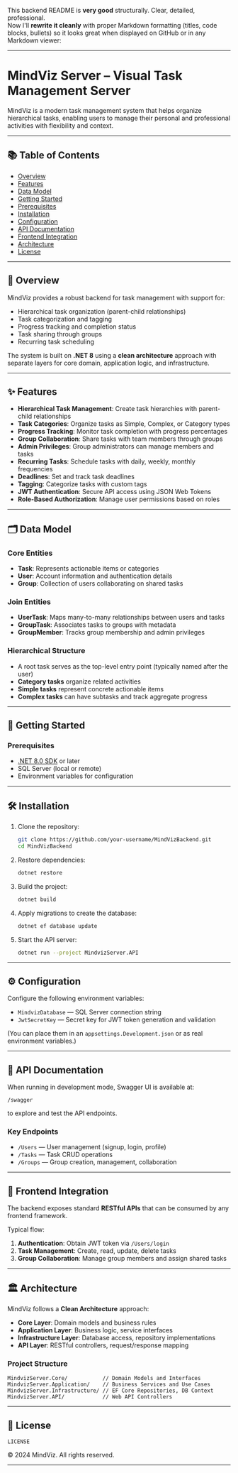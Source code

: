 This backend README is **very good** structurally. Clear, detailed, professional.  
Now I'll **rewrite it cleanly** with proper Markdown formatting (titles, code blocks, bullets) so it looks great when displayed on GitHub or in any Markdown viewer:

---

# MindViz Server – Visual Task Management Server

MindViz is a modern task management system that helps organize hierarchical tasks, enabling users to manage their personal and professional activities with flexibility and context.

---

## 📚 Table of Contents
- [Overview](#overview)
- [Features](#features)
- [Data Model](#data-model)
- [Getting Started](#getting-started)
- [Prerequisites](#prerequisites)
- [Installation](#installation)
- [Configuration](#configuration)
- [API Documentation](#api-documentation)
- [Frontend Integration](#frontend-integration)
- [Architecture](#architecture)
- [License](#license)

---

## 🌟 Overview

MindViz provides a robust backend for task management with support for:
- Hierarchical task organization (parent-child relationships)
- Task categorization and tagging
- Progress tracking and completion status
- Task sharing through groups
- Recurring task scheduling

The system is built on **.NET 8** using a **clean architecture** approach with separate layers for core domain, application logic, and infrastructure.

---

## ✨ Features

- **Hierarchical Task Management**: Create task hierarchies with parent-child relationships
- **Task Categories**: Organize tasks as Simple, Complex, or Category types
- **Progress Tracking**: Monitor task completion with progress percentages
- **Group Collaboration**: Share tasks with team members through groups
- **Admin Privileges**: Group administrators can manage members and tasks
- **Recurring Tasks**: Schedule tasks with daily, weekly, monthly frequencies
- **Deadlines**: Set and track task deadlines
- **Tagging**: Categorize tasks with custom tags
- **JWT Authentication**: Secure API access using JSON Web Tokens
- **Role-Based Authorization**: Manage user permissions based on roles

---

## 🗂 Data Model

### Core Entities
- **Task**: Represents actionable items or categories
- **User**: Account information and authentication details
- **Group**: Collection of users collaborating on shared tasks

### Join Entities
- **UserTask**: Maps many-to-many relationships between users and tasks
- **GroupTask**: Associates tasks to groups with metadata
- **GroupMember**: Tracks group membership and admin privileges

### Hierarchical Structure
- A root task serves as the top-level entry point (typically named after the user)
- **Category tasks** organize related activities
- **Simple tasks** represent concrete actionable items
- **Complex tasks** can have subtasks and track aggregate progress

---

## 🚀 Getting Started

### Prerequisites
- [.NET 8.0 SDK](https://dotnet.microsoft.com/en-us/download/dotnet/8.0) or later
- SQL Server (local or remote)
- Environment variables for configuration

---

## 🛠 Installation

1. Clone the repository:
   ```bash
   git clone https://github.com/your-username/MindVizBackend.git
   cd MindVizBackend
   ```

2. Restore dependencies:
   ```bash
   dotnet restore
   ```

3. Build the project:
   ```bash
   dotnet build
   ```

4. Apply migrations to create the database:
   ```bash
   dotnet ef database update
   ```

5. Start the API server:
   ```bash
   dotnet run --project MindvizServer.API
   ```

---

## ⚙️ Configuration

Configure the following environment variables:
- `MindvizDatabase` — SQL Server connection string
- `JwtSecretKey` — Secret key for JWT token generation and validation

(You can place them in an `appsettings.Development.json` or as real environment variables.)

---

## 📄 API Documentation

When running in development mode, Swagger UI is available at:

```
/swagger
```

to explore and test the API endpoints.

### Key Endpoints
- `/Users` — User management (signup, login, profile)
- `/Tasks` — Task CRUD operations
- `/Groups` — Group creation, management, collaboration

---

## 🔗 Frontend Integration

The backend exposes standard **RESTful APIs** that can be consumed by any frontend framework.

Typical flow:
1. **Authentication**: Obtain JWT token via `/Users/login`
2. **Task Management**: Create, read, update, delete tasks
3. **Group Collaboration**: Manage group members and assign shared tasks

---

## 🏛 Architecture

MindViz follows a **Clean Architecture** approach:
- **Core Layer**: Domain models and business rules
- **Application Layer**: Business logic, service interfaces
- **Infrastructure Layer**: Database access, repository implementations
- **API Layer**: RESTful controllers, request/response mapping

### Project Structure
```
MindvizServer.Core/           // Domain Models and Interfaces
MindvizServer.Application/    // Business Services and Use Cases
MindvizServer.Infrastructure/ // EF Core Repositories, DB Context
MindvizServer.API/            // Web API Controllers
```

---

## 📝 License

```
LICENSE
```
© 2024 MindViz. All rights reserved.

---


